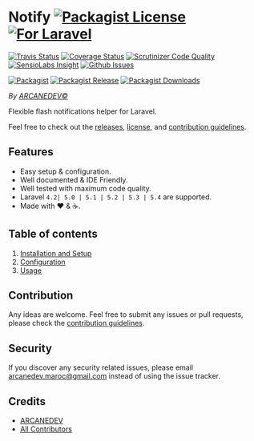 # Notify [![Packagist License][badge_license]](LICENSE.md) [![For Laravel][badge_laravel]][link-github-repo]

[![Travis Status][badge_build]][link-travis]
[![Coverage Status][badge_coverage]][link-scrutinizer]
[![Scrutinizer Code Quality][badge_quality]][link-scrutinizer]
[![SensioLabs Insight][badge_insight]][link-insight]
[![Github Issues][badge_issues]][link-github-issues]

[![Packagist][badge_package]][link-packagist]
[![Packagist Release][badge_release]][link-packagist]
[![Packagist Downloads][badge_downloads]][link-packagist]

*By [ARCANEDEV&copy;](http://www.arcanedev.net/)*

Flexible flash notifications helper for Laravel.

Feel free to check out the [releases](https://github.com/ARCANEDEV/Notify/releases), [license](LICENSE.md), and [contribution guidelines](CONTRIBUTING.md).

## Features

  * Easy setup &amp; configuration.
  * Well documented &amp; IDE Friendly.
  * Well tested with maximum code quality.
  * Laravel `4.2| 5.0 | 5.1 | 5.2 | 5.3 | 5.4` are supported.
  * Made with :heart: &amp; :coffee:.

## Table of contents

  1. [Installation and Setup](_docs/1-Installation-and-Setup.md)
  2. [Configuration](_docs/2-Configuration.md)
  3. [Usage](_docs/3-Usage.md)

## Contribution

Any ideas are welcome. Feel free to submit any issues or pull requests, please check the [contribution guidelines](CONTRIBUTING.md).

## Security

If you discover any security related issues, please email arcanedev.maroc@gmail.com instead of using the issue tracker.

## Credits

- [ARCANEDEV][link-author]
- [All Contributors][link-contributors]

[badge_license]:   http://img.shields.io/packagist/l/arcanedev/notify.svg?style=flat-square
[badge_laravel]:   https://img.shields.io/badge/Laravel-4.2|5.x-orange.svg?style=flat-square
[badge_build]:     http://img.shields.io/travis/ARCANEDEV/Notify.svg?style=flat-square
[badge_coverage]:  https://img.shields.io/scrutinizer/coverage/g/ARCANEDEV/Notify.svg?style=flat-square
[badge_quality]:   https://img.shields.io/scrutinizer/g/ARCANEDEV/Notify.svg?style=flat-square
[badge_insight]:   https://img.shields.io/sensiolabs/i/fd28f55f-20e1-48d2-aa63-18a0857d4fae.svg?style=flat-square
[badge_issues]:    http://img.shields.io/github/issues/ARCANEDEV/Notify.svg?style=flat-square
[badge_package]:   https://img.shields.io/badge/package-arcanedev/notify-blue.svg?style=flat-square
[badge_release]:   https://img.shields.io/packagist/v/arcanedev/notify.svg?style=flat-square
[badge_downloads]: https://img.shields.io/packagist/dt/arcanedev/notify.svg?style=flat-square

[link-author]:        https://github.com/arcanedev-maroc
[link-github-repo]:   https://github.com/ARCANEDEV/Notify
[link-github-issues]: https://github.com/ARCANEDEV/Notify/issues
[link-contributors]:  https://github.com/ARCANEDEV/Notify/graphs/contributors
[link-packagist]:     https://packagist.org/packages/arcanedev/notify
[link-travis]:        https://travis-ci.org/ARCANEDEV/Notify
[link-scrutinizer]:   https://scrutinizer-ci.com/g/ARCANEDEV/Notify/?branch=master
[link-insight]:       https://insight.sensiolabs.com/projects/fd28f55f-20e1-48d2-aa63-18a0857d4fae
